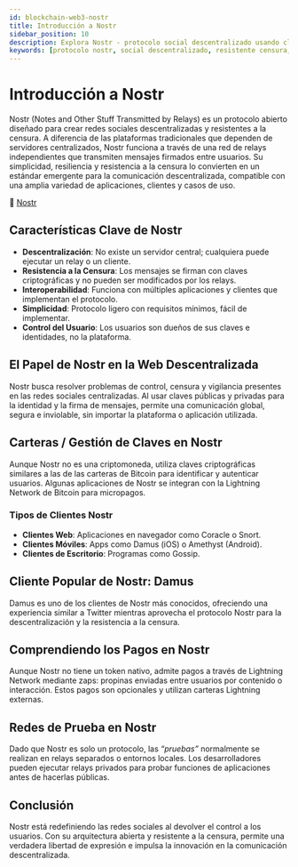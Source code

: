 ```yaml
---
id: blockchain-web3-nostr
title: Introducción a Nostr
sidebar_position: 10
description: Explora Nostr - protocolo social descentralizado usando claves criptográficas para comunicación resistente a la censura y redes sociales descentralizadas.
keywords: [protocolo nostr, social descentralizado, resistente censura, identidad criptográfica, relays nostr, redes sociales, web3 social, comunicación descentralizada]
---
```


# Introducción a Nostr


Nostr (Notes and Other Stuff Transmitted by Relays) es un protocolo abierto diseñado para crear redes sociales descentralizadas y resistentes a la censura. A diferencia de las plataformas tradicionales que dependen de servidores centralizados, Nostr funciona a través de una red de relays independientes que transmiten mensajes firmados entre usuarios.
Su simplicidad, resiliencia y resistencia a la censura lo convierten en un estándar emergente para la comunicación descentralizada, compatible con una amplia variedad de aplicaciones, clientes y casos de uso.

🔗 [Nostr](https://nostr.com/)


## Características Clave de Nostr
* **Descentralización**: No existe un servidor central; cualquiera puede ejecutar un relay o un cliente.
* **Resistencia a la Censura**: Los mensajes se firman con claves criptográficas y no pueden ser modificados por los relays.
* **Interoperabilidad**: Funciona con múltiples aplicaciones y clientes que implementan el protocolo.
* **Simplicidad**: Protocolo ligero con requisitos mínimos, fácil de implementar.
* **Control del Usuario**: Los usuarios son dueños de sus claves e identidades, no la plataforma.

## El Papel de Nostr en la Web Descentralizada
Nostr busca resolver problemas de control, censura y vigilancia presentes en las redes sociales centralizadas. Al usar claves públicas y privadas para la identidad y la firma de mensajes, permite una comunicación global, segura e inviolable, sin importar la plataforma o aplicación utilizada.

## Carteras / Gestión de Claves en Nostr
Aunque Nostr no es una criptomoneda, utiliza claves criptográficas similares a las de las carteras de Bitcoin para identificar y autenticar usuarios. Algunas aplicaciones de Nostr se integran con la Lightning Network de Bitcoin para micropagos.

### Tipos de Clientes Nostr
* **Clientes Web**: Aplicaciones en navegador como Coracle o Snort.
* **Clientes Móviles**: Apps como Damus (iOS) o Amethyst (Android).
* **Clientes de Escritorio**: Programas como Gossip.

## Cliente Popular de Nostr: Damus
Damus es uno de los clientes de Nostr más conocidos, ofreciendo una experiencia similar a Twitter mientras aprovecha el protocolo Nostr para la descentralización y la resistencia a la censura.

## Comprendiendo los Pagos en Nostr
Aunque Nostr no tiene un token nativo, admite pagos a través de Lightning Network mediante zaps: propinas enviadas entre usuarios por contenido o interacción. Estos pagos son opcionales y utilizan carteras Lightning externas.

## Redes de Prueba en Nostr
Dado que Nostr es solo un protocolo, las *“pruebas”* normalmente se realizan en relays separados o entornos locales. Los desarrolladores pueden ejecutar relays privados para probar funciones de aplicaciones antes de hacerlas públicas.

## Conclusión
Nostr está redefiniendo las redes sociales al devolver el control a los usuarios. Con su arquitectura abierta y resistente a la censura, permite una verdadera libertad de expresión e impulsa la innovación en la comunicación descentralizada.

